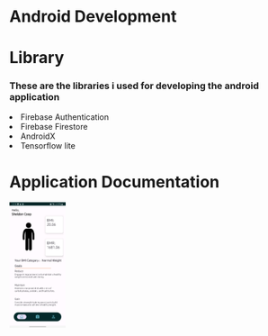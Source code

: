 # Android Development

# Library 
### These are the libraries i used for developing the android application
<li>Firebase Authentication</li>
<li>Firebase Firestore</li>
<li>AndroidX</li>
<li>Tensorflow lite</li>

# Application Documentation
<img src="Images/mainpage.jpg" alt="Main Page" width="100px">


